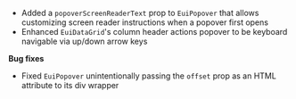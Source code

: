 - Added a `popoverScreenReaderText` prop to `EuiPopover` that allows customizing screen reader instructions when a popover first opens
- Enhanced `EuiDataGrid`'s column header actions popover to be keyboard navigable via up/down arrow keys

**Bug fixes**

- Fixed `EuiPopover` unintentionally passing the `offset` prop as an HTML attribute to its div wrapper
